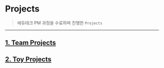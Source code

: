 # Projects
> 에듀테크 PM 과정을 수료하며 진행한 `Projects`

---
## [1. Team Projects](./Team%20Projects/)
## [2. Toy Projects](./Toy%20Projects/)